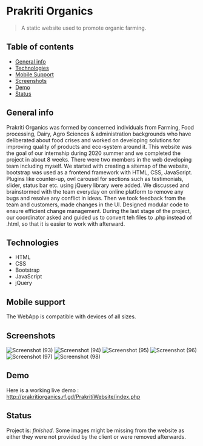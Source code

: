 # Prakriti Organics
> A static website used to promote organic farming. 

## Table of contents
* [General info](#general-info)
* [Technologies](#technologies)
* [Mobile Support](#mobile-support)
* [Screenshots](#screenshots)
* [Demo](#demo)
* [Status](#status)

## General info
Prakriti Organics was formed by concerned individuals from Farming, Food processing, Dairy, Agro Sciences & administration backgrounds who have deliberated about food crises and worked on developing solutions for improving quality of products and eco-system around it.
This website was the goal of our internship during 2020 summer and we completed the project in about 8 weeks. There were two members in the web developing team including myself.
We started with creating a sitemap of the website, bootstrap was used as a frontend framework with HTML, CSS, JavaScript. Plugins like counter-up, owl carousel for sections such as testimonials, slider, status bar etc. using jQuery library were added. We discussed and brainstormed with the team everyday on online platform to remove any bugs and resolve any conflict in ideas. Then we took feedback from the team and customers, made changes in the UI. Designed modular code to ensure efficient change management. During the last stage of the project, our coordinator asked and guided us to convert teh files to .php instead of .html, so that it is easier to work with afterward. 

## Technologies
* HTML
* CSS
* Bootstrap
* JavaScript
* jQuery

## Mobile support
The WebApp is compatible with devices of all sizes.

## Screenshots
![Screenshot (93)](https://user-images.githubusercontent.com/82159394/116843136-a5668600-abfc-11eb-918a-05bc958c6cf3.png)
![Screenshot (94)](https://user-images.githubusercontent.com/82159394/116843143-a992a380-abfc-11eb-8649-f5d600111c00.png)
![Screenshot (95)](https://user-images.githubusercontent.com/82159394/116843148-adbec100-abfc-11eb-9319-fb34c12282ed.png)
![Screenshot (96)](https://user-images.githubusercontent.com/82159394/116843152-b1524800-abfc-11eb-9d75-470308071d80.png)
![Screenshot (97)](https://user-images.githubusercontent.com/82159394/116843166-b7e0bf80-abfc-11eb-81a1-04b1e81188c0.png)
![Screenshot (98)](https://user-images.githubusercontent.com/82159394/116843171-badbb000-abfc-11eb-852e-4f2fa0ca02c9.png)



## Demo
Here is a working live demo : http://prakritiorganics.rf.gd/PrakritiWebsite/index.php

## Status
Project is: _finished_. Some images might be missing from the website as either they were not provided by the client or were removed afterwards.





